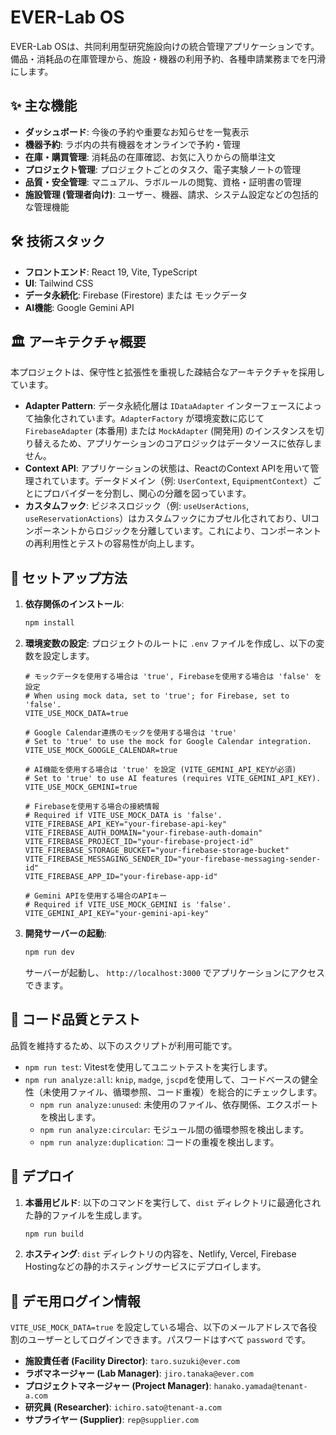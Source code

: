 # EVER-Lab OS

EVER-Lab OSは、共同利用型研究施設向けの統合管理アプリケーションです。備品・消耗品の在庫管理から、施設・機器の利用予約、各種申請業務までを円滑にします。

## ✨ 主な機能

*   **ダッシュボード**: 今後の予約や重要なお知らせを一覧表示
*   **機器予約**: ラボ内の共有機器をオンラインで予約・管理
*   **在庫・購買管理**: 消耗品の在庫確認、お気に入りからの簡単注文
*   **プロジェクト管理**: プロジェクトごとのタスク、電子実験ノートの管理
*   **品質・安全管理**: マニュアル、ラボルールの閲覧、資格・証明書の管理
*   **施設管理 (管理者向け)**: ユーザー、機器、請求、システム設定などの包括的な管理機能

## 🛠️ 技術スタック

*   **フロントエンド**: React 19, Vite, TypeScript
*   **UI**: Tailwind CSS
*   **データ永続化**: Firebase (Firestore) または モックデータ
*   **AI機能**: Google Gemini API

## 🏛️ アーキテクチャ概要

本プロジェクトは、保守性と拡張性を重視した疎結合なアーキテクチャを採用しています。

*   **Adapter Pattern**: データ永続化層は `IDataAdapter` インターフェースによって抽象化されています。`AdapterFactory` が環境変数に応じて `FirebaseAdapter` (本番用) または `MockAdapter` (開発用) のインスタンスを切り替えるため、アプリケーションのコアロジックはデータソースに依存しません。
*   **Context API**: アプリケーションの状態は、ReactのContext APIを用いて管理されています。データドメイン（例: `UserContext`, `EquipmentContext`）ごとにプロバイダーを分割し、関心の分離を図っています。
*   **カスタムフック**: ビジネスロジック（例: `useUserActions`, `useReservationActions`）はカスタムフックにカプセル化されており、UIコンポーネントからロジックを分離しています。これにより、コンポーネントの再利用性とテストの容易性が向上します。

## 🚀 セットアップ方法

1.  **依存関係のインストール**:
    ```bash
    npm install
    ```

2.  **環境変数の設定**:
    プロジェクトのルートに `.env` ファイルを作成し、以下の変数を設定します。

    ```env
    # モックデータを使用する場合は 'true', Firebaseを使用する場合は 'false' を設定
    # When using mock data, set to 'true'; for Firebase, set to 'false'.
    VITE_USE_MOCK_DATA=true

    # Google Calendar連携のモックを使用する場合は 'true'
    # Set to 'true' to use the mock for Google Calendar integration.
    VITE_USE_MOCK_GOOGLE_CALENDAR=true

    # AI機能を使用する場合は 'true' を設定 (VITE_GEMINI_API_KEYが必須)
    # Set to 'true' to use AI features (requires VITE_GEMINI_API_KEY).
    VITE_USE_MOCK_GEMINI=true

    # Firebaseを使用する場合の接続情報
    # Required if VITE_USE_MOCK_DATA is 'false'.
    VITE_FIREBASE_API_KEY="your-firebase-api-key"
    VITE_FIREBASE_AUTH_DOMAIN="your-firebase-auth-domain"
    VITE_FIREBASE_PROJECT_ID="your-firebase-project-id"
    VITE_FIREBASE_STORAGE_BUCKET="your-firebase-storage-bucket"
    VITE_FIREBASE_MESSAGING_SENDER_ID="your-firebase-messaging-sender-id"
    VITE_FIREBASE_APP_ID="your-firebase-app-id"
    
    # Gemini APIを使用する場合のAPIキー
    # Required if VITE_USE_MOCK_GEMINI is 'false'.
    VITE_GEMINI_API_KEY="your-gemini-api-key"
    ```

3.  **開発サーバーの起動**:
    ```bash
    npm run dev
    ```
    サーバーが起動し、 `http://localhost:3000` でアプリケーションにアクセスできます。

## 🧪 コード品質とテスト

品質を維持するため、以下のスクリプトが利用可能です。

*   `npm run test`: Vitestを使用してユニットテストを実行します。
*   `npm run analyze:all`: `knip`, `madge`, `jscpd`を使用して、コードベースの健全性（未使用ファイル、循環参照、コード重複）を総合的にチェックします。
    *   `npm run analyze:unused`: 未使用のファイル、依存関係、エクスポートを検出します。
    *   `npm run analyze:circular`: モジュール間の循環参照を検出します。
    *   `npm run analyze:duplication`: コードの重複を検出します。

## 🚢 デプロイ

1.  **本番用ビルド**:
    以下のコマンドを実行して、`dist` ディレクトリに最適化された静的ファイルを生成します。
    ```bash
    npm run build
    ```

2.  **ホスティング**:
    `dist` ディレクトリの内容を、Netlify, Vercel, Firebase Hostingなどの静的ホスティングサービスにデプロイします。

## 👤 デモ用ログイン情報

`VITE_USE_MOCK_DATA=true` を設定している場合、以下のメールアドレスで各役割のユーザーとしてログインできます。パスワードはすべて `password` です。

*   **施設責任者 (Facility Director)**: `taro.suzuki@ever.com`
*   **ラボマネージャー (Lab Manager)**: `jiro.tanaka@ever.com`
*   **プロジェクトマネージャー (Project Manager)**: `hanako.yamada@tenant-a.com`
*   **研究員 (Researcher)**: `ichiro.sato@tenant-a.com`
*   **サプライヤー (Supplier)**: `rep@supplier.com`